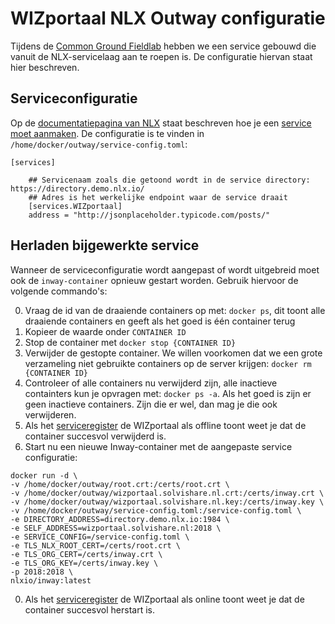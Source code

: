 # WIZportaal NLX Outway configuratie

Tijdens de [Common Ground Fieldlab](https://commonground.pleio.nl/cms/view/54475749/fieldlab-overzicht) hebben we een service gebouwd die vanuit de NLX-servicelaag aan te roepen is. De configuratie hiervan staat hier beschreven.

## Serviceconfiguratie

Op de [documentatiepagina van NLX](https://docs.nlx.io/) staat beschreven hoe je een [service moet aanmaken](https://docs.nlx.io/developing-on-nlx/creating-a-service/).
De configuratie is te vinden in `/home/docker/outway/service-config.toml`:
```
[services]

    ## Servicenaam zoals die getoond wordt in de service directory: https://directory.demo.nlx.io/
    ## Adres is het werkelijke endpoint waar de service draait
    [services.WIZportaal]
    address = "http://jsonplaceholder.typicode.com/posts/"
```

## Herladen bijgewerkte service

Wanneer de serviceconfiguratie wordt aangepast of wordt uitgebreid moet ook de `inway-container` opnieuw gestart worden.
Gebruik hiervoor de volgende commando's:

0. Vraag de id van de draaiende containers op met: `docker ps`, dit toont alle draaiende containers en geeft als het goed is één container terug
0. Kopieer de waarde onder `CONTAINER ID`
0. Stop de container met `docker stop {CONTAINER ID}`
0. Verwijder de gestopte container. We willen voorkomen dat we een grote verzameling niet gebruikte containers op de server krijgen: `docker rm {CONTAINER ID}`
0. Controleer of alle containers nu verwijderd zijn, alle inactieve containters kun je opvragen met: `docker ps -a`. Als het goed is zijn er geen inactieve containers. Zijn die er wel, dan mag je die ook verwijderen.
0. Als het [serviceregister](https://directory.demo.nlx.io/) de WIZportaal als offline toont weet je dat de container succesvol verwijderd is.
0. Start nu een nieuwe Inway-container met de aangepaste service configuratie:
```
docker run -d \
-v /home/docker/outway/root.crt:/certs/root.crt \
-v /home/docker/outway/wizportaal.solvishare.nl.crt:/certs/inway.crt \
-v /home/docker/outway/wizportaal.solvishare.nl.key:/certs/inway.key \
-v /home/docker/outway/service-config.toml:/service-config.toml \
-e DIRECTORY_ADDRESS=directory.demo.nlx.io:1984 \
-e SELF_ADDRESS=wizportaal.solvishare.nl:2018 \
-e SERVICE_CONFIG=/service-config.toml \
-e TLS_NLX_ROOT_CERT=/certs/root.crt \
-e TLS_ORG_CERT=/certs/inway.crt \
-e TLS_ORG_KEY=/certs/inway.key \
-p 2018:2018 \
nlxio/inway:latest
```
0. Als het [serviceregister](https://directory.demo.nlx.io/) de WIZportaal als online toont weet je dat de container succesvol herstart is.
